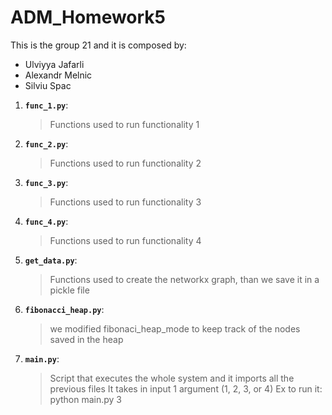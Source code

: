 # ADM_Homework5

This is the group 21 and it is composed by:
  - Ulviyya Jafarli 
  - Alexandr Melnic
  - Silviu Spac

1. __`func_1.py`__:
	> Functions used to run functionality 1

2. __`func_2.py`__:
	> Functions used to run functionality 2

3. __`func_3.py`__:
	> Functions used to run functionality 3

4. __`func_4.py`__:
	> Functions used to run functionality 4

5. __`get_data.py`__:
	> Functions used to create the networkx graph, than we save it in a pickle file

6. __`fibonacci_heap.py`__:
	> we modified fibonaci_heap_mode to keep track of the nodes saved in the heap

5. __`main.py`__:
	> Script that executes the whole system and it imports all the previous files
	> It takes in input 1 argument (1, 2, 3, or 4)
	> Ex to run it: python main.py 3

